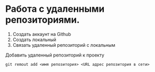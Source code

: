 # Работа с удаленными репозиториями.

1. Создать аккаунт на Github
2. Создать локальный 
3. Связать удаленный репозиторий с локальным

Добавить  удаленный репозиторий к проекту
```
git remout add <имя репозитория> <URL адрес репозитория в сети>
```
